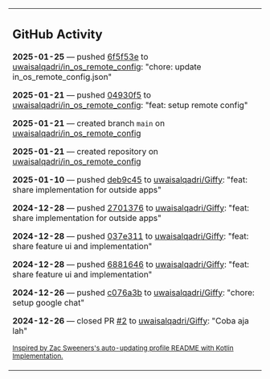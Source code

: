 <table><tr><td valign="top" width="100%">    

## GitHub Activity

**2025-01-25** — pushed [6f5f53e](https://github.com/uwaisalqadri/in_os_remote_config/commits/6f5f53eb6caca9a018fe0bec4586c6788b946923) to [uwaisalqadri/in_os_remote_config](https://github.com/uwaisalqadri/in_os_remote_config): "chore: update in_os_remote_config.json"

**2025-01-21** — pushed [04930f5](https://github.com/uwaisalqadri/in_os_remote_config/commits/04930f58f561dbe7a98f14e7406ff1d6db34f59b) to [uwaisalqadri/in_os_remote_config](https://github.com/uwaisalqadri/in_os_remote_config): "feat: setup remote config"

**2025-01-21** — created branch `main` on [uwaisalqadri/in_os_remote_config](https://github.com/uwaisalqadri/in_os_remote_config)

**2025-01-21** — created repository on [uwaisalqadri/in_os_remote_config](https://github.com/uwaisalqadri/in_os_remote_config)

**2025-01-10** — pushed [deb9c45](https://github.com/uwaisalqadri/Giffy/commits/deb9c45e77df44af6ab6439966b0034eb5064cdc) to [uwaisalqadri/Giffy](https://github.com/uwaisalqadri/Giffy): "feat: share implementation for outside apps"

**2024-12-28** — pushed [2701376](https://github.com/uwaisalqadri/Giffy/commits/27013765f8f2e7c268b1dda03017165a0b6d5dc2) to [uwaisalqadri/Giffy](https://github.com/uwaisalqadri/Giffy): "feat: share implementation for outside apps"

**2024-12-28** — pushed [037e311](https://github.com/uwaisalqadri/Giffy/commits/037e311b8509b6fccacc0139f7e9c740e8c87294) to [uwaisalqadri/Giffy](https://github.com/uwaisalqadri/Giffy): "feat: share feature ui and implementation"

**2024-12-28** — pushed [6881646](https://github.com/uwaisalqadri/Giffy/commits/6881646bc876415ef43f7abdb919d6f41570d348) to [uwaisalqadri/Giffy](https://github.com/uwaisalqadri/Giffy): "feat: share feature ui and implementation"

**2024-12-26** — pushed [c076a3b](https://github.com/uwaisalqadri/Giffy/commits/c076a3b124d68ce5bf2517b063732400eadba134) to [uwaisalqadri/Giffy](https://github.com/uwaisalqadri/Giffy): "chore: setup google chat"

**2024-12-26** — closed PR [#2](https://github.com/uwaisalqadri/Giffy/pull/2) to [uwaisalqadri/Giffy](https://github.com/uwaisalqadri/Giffy): "Coba aja lah"
                
<sub><a href="https://github.com/ZacSweers/ZacSweers/">Inspired by Zac Sweeners's auto-updating profile README with Kotlin Implementation.</a></sub>
        